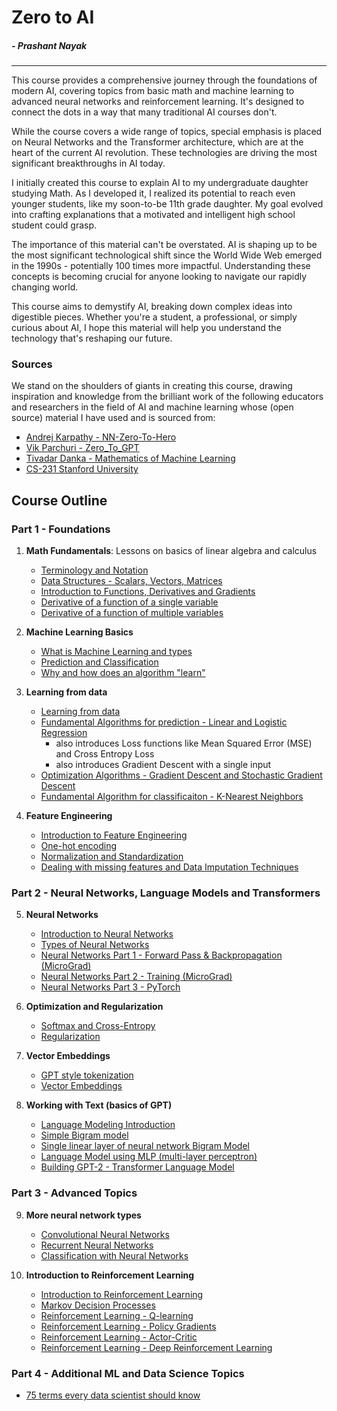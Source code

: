 # Zero to AI
##### *- Prashant Nayak*
---

This course provides a comprehensive journey through the foundations of modern AI, covering topics from basic math and machine learning to advanced neural networks and reinforcement learning. It's designed to connect the dots in a way that many traditional AI courses don't.

While the course covers a wide range of topics, special emphasis is placed on Neural Networks and the Transformer architecture, which are at the heart of the current AI revolution. These technologies are driving the most significant breakthroughs in AI today.

I initially created this course to explain AI to my undergraduate daughter studying Math. As I developed it, I realized its potential to reach even younger students, like my soon-to-be 11th grade daughter. My goal evolved into crafting explanations that a motivated and intelligent high school student could grasp.

The importance of this material can't be overstated. AI is shaping up to be the most significant technological shift since the World Wide Web emerged in the 1990s - potentially 100 times more impactful. Understanding these concepts is becoming crucial for anyone looking to navigate our rapidly changing world.

This course aims to demystify AI, breaking down complex ideas into digestible pieces. Whether you're a student, a professional, or simply curious about AI, I hope this material will help you understand the technology that's reshaping our future.

### Sources

We stand on the shoulders of giants in creating this course, drawing inspiration and knowledge from the brilliant work of the following educators and researchers in the field of AI and machine learning whose (open source) material I have used and is sourced from:
- [Andrej Karpathy - NN-Zero-To-Hero](https://github.com/karpathy/nn-zero-to-hero)
- [Vik Parchuri - Zero_To_GPT](https://github.com/VikParuchuri/zero_to_gpt/tree/master?tab=readme-ov-file)
- [Tivadar Danka - Mathematics of Machine Learning](https://tivadardanka.com/mathematics-of-machine-learning-preview)
- [CS-231 Stanford University](https://cs231n.github.io/)

## Course Outline

### Part 1 - Foundations

1. **Math Fundamentals**: Lessons on basics of linear algebra and calculus
   - [Terminology and Notation](./notes/term-not.ipynb)
   - [Data Structures - Scalars, Vectors, Matrices](./notes/data-structs.ipynb)
   - [Introduction to Functions, Derivatives and Gradients](./notes/func-der-grad.ipynb)
   - [Derivative of a function of a single variable](./notes/derivative-single-var.ipynb)
   - [Derivative of a function of multiple variables](./notes/derivative-multiple-var.ipynb)

2. **Machine Learning Basics**
   - [What is Machine Learning and types](./notes/what-is-ml.ipynb)
   - [Prediction and Classification](./notes/prediction-classification.ipynb)
   - [Why and how does an algorithm "learn"](./notes/why-algo-learns.ipynb)

3. **Learning from data**
   - [Learning from data](./notes/learning-from-data.ipynb)
   - [Fundamental Algorithms for prediction - Linear and Logistic Regression](./notes/fundamental-algorithms.ipynb)
       - also introduces Loss functions like Mean Squared Error (MSE) and Cross Entropy Loss
       - also introduces Gradient Descent with a single input
   - [Optimization Algorithms - Gradient Descent and Stochastic Gradient Descent](./notes/gradient-descent.ipynb)
   - [Fundamental Algorithm for classificaiton - K-Nearest Neighbors](./notes/knn.ipynb)

4. **Feature Engineering**
   - [Introduction to Feature Engineering](./notes/feature-engineering.ipynb)
   - [One-hot encoding](./notes/one-hot-encoding.ipynb)
   - [Normalization and Standardization](./notes/normalization-standardization.ipynb)
   - [Dealing with missing features and Data Imputation Techniques](./notes/missing-values-imputation.ipynb)

### Part 2 - Neural Networks, Language Models and Transformers

5. **Neural Networks**
   - [Introduction to Neural Networks](./notes/nn-intro.ipynb)
   - [Types of Neural Networks](./notes/nn-types.ipynb)
   - [Neural Networks Part 1 - Forward Pass & Backpropagation (MicroGrad)](./notes/nn-forward-backprop.ipynb)
   - [Neural Networks Part 2 - Training (MicroGrad)](./notes/nn-training.ipynb)
   - [Neural Networks Part 3 - PyTorch](./notes/nn-pytorch.ipynb)

6. **Optimization and Regularization**
   - [Softmax and Cross-Entropy](./notes/softmax-cross-entropy.ipynb)
   - [Regularization](./notes/regularization.ipynb)

7. **Vector Embeddings**
   - [GPT style tokenization](./notes/gpt-tokenization.ipynb)
   - [Vector Embeddings](./notes/vector-embeddings.ipynb)

8. **Working with Text (basics of GPT)**
   - [Language Modeling Introduction](./notes/lm-intro.ipynb)
   - [Simple Bigram model](./notes/bigram-lm.ipynb)
   - [Single linear layer of neural network Bigram Model](./notes/bigram-nn-lm.ipynb)
   - [Language Model using MLP (multi-layer perceptron)](./notes/bigram-mlp-lm.ipynb)
   - [Building GPT-2 - Transformer Language Model](./notes/bigram-transformer-lm.ipynb)

### Part 3 - Advanced Topics

9. **More neural network types**
   - [Convolutional Neural Networks](./notes/conv-nn.ipynb)
   - [Recurrent Neural Networks](./notes/rnn.ipynb)
   - [Classification with Neural Networks](./notes/nn-classification.ipynb)

10. **Introduction to Reinforcement Learning**
    - [Introduction to Reinforcement Learning](./notes/rl-intro.ipynb)
    - [Markov Decision Processes](./notes/mdp.ipynb)
    - [Reinforcement Learning - Q-learning](./notes/q-learning.ipynb)
    - [Reinforcement Learning - Policy Gradients](./notes/policy-gradients.ipynb)
    - [Reinforcement Learning - Actor-Critic](./notes/actor-critic.ipynb)
    - [Reinforcement Learning - Deep Reinforcement Learning](./notes/deep-rl.ipynb)

### Part 4 - Additional ML and Data Science Topics
   - [75 terms every data scientist should know](./notes/75-terms-ds.ipynb)



